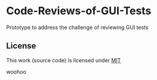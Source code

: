 # Code-Reviews-of-GUI-Tests
Prototype to address the challenge of reviewing GUI tests

## License

This work (source code) is licensed under [MIT](./LICENSE)

woohoo
